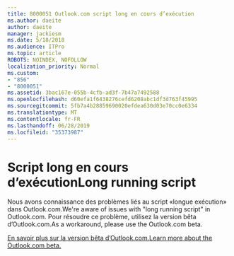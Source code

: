 ```yaml
---
title: 8000051 Outlook.com script long en cours d’exécution
ms.author: daeite
author: daeite
manager: jackiesm
ms.date: 5/18/2018
ms.audience: ITPro
ms.topic: article
ROBOTS: NOINDEX, NOFOLLOW
localization_priority: Normal
ms.custom:
- "856"
- "8000051"
ms.assetid: 3bac167e-055b-4cfb-ad3f-7b47a7492588
ms.openlocfilehash: d60efa1f6438276cefd6208abc1df3d763f45995
ms.sourcegitcommit: 5fb7a4b28859690020efdea630d03e70cc0e6334
ms.translationtype: MT
ms.contentlocale: fr-FR
ms.lasthandoff: 06/28/2019
ms.locfileid: "35373987"
---
```

# <a name="long-running-script"></a><span data-ttu-id="18eb3-102">Script long en cours d’exécution</span><span class="sxs-lookup"><span data-stu-id="18eb3-102">Long running script</span></span>

<span data-ttu-id="18eb3-103">Nous avons connaissance des problèmes liés au script «longue exécution» dans Outlook.com.</span><span class="sxs-lookup"><span data-stu-id="18eb3-103">We're aware of issues with "long running script" in Outlook.com.</span></span> <span data-ttu-id="18eb3-104">Pour résoudre ce problème, utilisez la version bêta d’Outlook.com.</span><span class="sxs-lookup"><span data-stu-id="18eb3-104">As a workaround, please use the Outlook.com beta.</span></span>
  
[<span data-ttu-id="18eb3-105">En savoir plus sur la version bêta d’Outlook.com.</span><span class="sxs-lookup"><span data-stu-id="18eb3-105">Learn more about the Outlook.com beta.</span></span>](https://go.microsoft.com/fwlink/p/?linkid=874356)
  